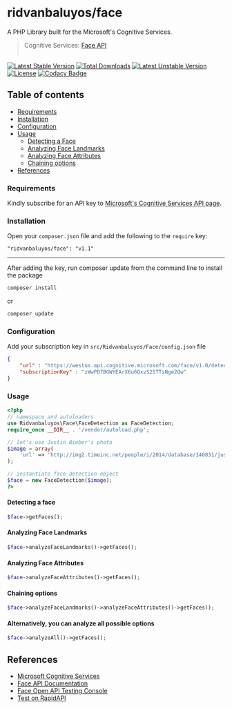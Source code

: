 ridvanbaluyos/face
=======
A PHP Library built for the Microsoft's Cognitive Services.
> Cognitive Services: [Face API](https://www.microsoft.com/cognitive-services/en-us/face-api/documentation/overview)
<br/><br/>

[![Latest Stable Version](https://poser.pugx.org/ridvanbaluyos/face/v/stable.svg)](https://packagist.org/packages/ridvanbaluyos/face) [![Total Downloads](https://poser.pugx.org/ridvanbaluyos/face/downloads.svg)](https://packagist.org/packages/ridvanbaluyos/face) [![Latest Unstable Version](https://poser.pugx.org/ridvanbaluyos/face/v/unstable.svg)](https://packagist.org/packages/ridvanbaluyos/face) [![License](https://poser.pugx.org/ridvanbaluyos/face/license.svg)](https://packagist.org/packages/ridvanbaluyos/face)
[![Codacy Badge](https://api.codacy.com/project/badge/Grade/42b377321bd14833a81d15c88cb82ed1)](https://www.codacy.com/app/ewoklabs/face?utm_source=github.com&amp;utm_medium=referral&amp;utm_content=ridvanbaluyos/face&amp;utm_campaign=Badge_Grade)

## Table of contents ##
- [Requirements](#requirements)
- [Installation](#installation)
- [Configuration](#configuration)
- [Usage](#usage)
    - [Detecting a Face](#detecting-a-face)
    - [Analyzing Face Landmarks](#analyzing-face-landmarks)
    - [Analyzing Face Attributes](#analyzing-face-attributes)
    - [Chaining options](#chaining-options)
- [References](#references)

### Requirements ###
Kindly subscribe for an API key to [Microsoft's Cognitive Services API page](https://www.microsoft.com/cognitive-services/en-us/sign-up).

### Installation ###
Open your `composer.json` file and add the following to the `require` key:

    "ridvanbaluyos/face": "v1.1"

---

After adding the key, run composer update from the command line to install the package

```bash
composer install
```

or

```bash
composer update
```

### Configuration ###
Add your subscription key in `src/Ridvanbaluyos/Face/config.json` file
```json
{
	"url" : "https://westus.api.cognitive.microsoft.com/face/v1.0/detect",
	"subscriptionKey" : "zWwPD7BGWYEArX6u6QxvS25TTsNge2Qw"
}

```


### Usage ##
```php
<?php
// namespace and autoloaders
use Ridvanbaluyos\Face\FaceDetection as FaceDetection;
require_once __DIR__ . '/vendor/autoload.php';

// let's use Justin Bieber's photo
$image = array(
    'url' => 'http://img2.timeinc.net/people/i/2014/database/140831/justin-bieber-300.jpg',
);

// instantiate face detection object
$face = new FaceDetection($image);
?>
```

#### Detecting a face
```php
$face->getFaces();

```

#### Analyzing Face Landmarks
```php
$face->analyzeFaceLandmarks()->getFaces();

```

#### Analyzing Face Attributes
```php
$face->analyzeFaceAttributes()->getFaces();

```

#### Chaining options
```php
$face->analyzeFaceLandmarks()->analyzeFaceAttributes()->getFaces();

```

#### Alternatively, you can analyze all possible options
```php
$face->analyzeAll()->getFaces();

```

## References
* [Microsoft Cognitive Services](https://www.microsoft.com/cognitive-services/en-us/)
* [Face API Documentation](https://www.microsoft.com/cognitive-services/en-us/face-api/documentation/overview)
* [Face Open API Testing Console](https://westus.dev.cognitive.microsoft.com/docs/services/563879b61984550e40cbbe8d/operations/563879b61984550f30395236/console)
* [Test on RapidAPI](https://rapidapi.com/package/MicrosoftFaceApi/functions?utm_source=MicrosoftFaceGitHub-PHP&utm_medium=button&utm_content=Vendor_GitHub)
